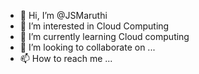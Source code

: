 - 👋 Hi, I’m @JSMaruthi
- 👀 I’m interested in Cloud Computing
- 🌱 I’m currently learning Cloud computing
- 💞️ I’m looking to collaborate on ...
- 📫 How to reach me ...

<!---
JSMaruthi/JSMaruthi is a ✨ special ✨ repository because its `README.md` (this file) appears on your GitHub profile.
You can click the Preview link to take a look at your changes.
--->
